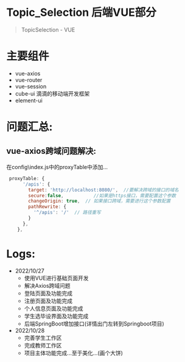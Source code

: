 # Topic_Selection 后端VUE部分

> TopicSelection - VUE



# **主要组件**

- vue-axios
- vue-router
- vue-session
- cube-ui  滴滴的移动端开发框架
- element-ui 



# 问题汇总:

## vue-axios跨域问题解决:

在config\index.js中的proxyTable中添加...

```js
 proxyTable: {
      '/apis': {
        target: 'http://localhost:8080/',  //要解决跨域的接口的域名
        secure:false,           //如果是https接口，需要配置这个参数
        changeOrigin: true,  // 如果接口跨域，需要进行这个参数配置
        pathRewrite: {
          '^/apis': '/'  // 路径重写
        }
      },
    },
```





# Logs:

- 2022/10/27
  - 使用VUE进行基础页面开发
  - 解决Axios跨域问题  
  - 登陆页面及功能完成
  - 注册页面及功能完成
  - 个人信息页面及功能完成
  - 学生选毕设界面及功能完成
  - 后端SpringBoot增加接口(详情出门左转到Springboot项目)
- 2022/10/28
  - 完善学生工作区
  - 完成教师工作区
  - 项目主体功能完成...至于美化...(画个大饼)
